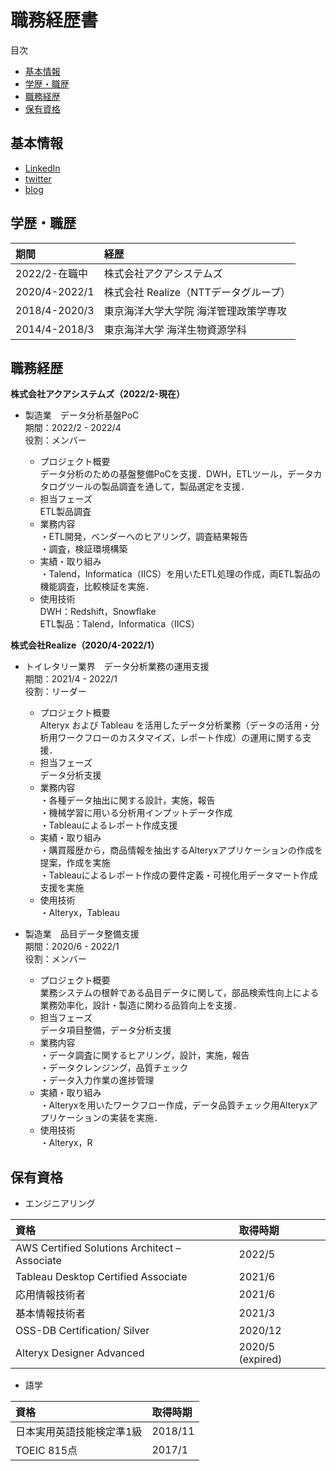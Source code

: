 # 職務経歴書
目次
  - [基本情報](#基本情報)
  - [学歴・職歴](#学歴職歴)
  - [職務経歴](#職務経歴)
  - [保有資格](#保有資格)

## 基本情報
- <a href="https://www.linkedin.com/in/ystomo15765a21b/" target="_blank">LinkedIn</a>  
- <a href="https://twitter.com/ys10632142" target="_blank">twitter</a>
- <a href="https://yy16ki.hatenablog.com/" target="_blank">blog</a>
	
## 学歴・職歴
|  期間  |  経歴  |
| :---- |:---- |
|  2022/2-在職中  |  株式会社アクアシステムズ  |
|  2020/4-2022/1  |  株式会社 Realize（NTTデータグループ）  |
|  2018/4-2020/3  |  東京海洋大学大学院 海洋管理政策学専攻  |
|  2014/4-2018/3  |  東京海洋大学 海洋生物資源学科  |

## 職務経歴

**株式会社アクアシステムズ（2022/2-現在）**  

- 製造業　データ分析基盤PoC  
期間：2022/2 - 2022/4  
役割：メンバー  

  - プロジェクト概要  
データ分析のための基盤整備PoCを支援．DWH，ETLツール，データカタログツールの製品調査を通して，製品選定を支援．  
  - 担当フェーズ  
ETL製品調査
  - 業務内容  
・ETL開発，ベンダーへのヒアリング，調査結果報告  
・調査，検証環境構築  
  - 実績・取り組み  
・Talend，Informatica（IICS）を用いたETL処理の作成，両ETL製品の機能調査，比較検証を実施．  
  - 使用技術  
DWH：Redshift，Snowflake  
ETL製品：Talend，Informatica（IICS）

**株式会社Realize（2020/4-2022/1）**  

- トイレタリー業界　データ分析業務の運用支援  
期間：2021/4 - 2022/1  
役割：リーダー  

  - プロジェクト概要  
Alteryx および Tableau を活用したデータ分析業務（データの活用・分析用ワークフローのカスタマイズ，レポート作成）の運用に関する支援．  
  - 担当フェーズ  
  データ分析支援  
  - 業務内容  
・各種データ抽出に関する設計，実施，報告  
・機械学習に用いる分析用インプットデータ作成  
・Tableauによるレポート作成支援  
  - 実績・取り組み  
・購買履歴から，商品情報を抽出するAlteryxアプリケーションの作成を提案，作成を実施  
・Tableauによるレポート作成の要件定義・可視化用データマート作成支援を実施  
  - 使用技術  
・Alteryx，Tableau
- 製造業　品目データ整備支援  
期間：2020/6 - 2022/1  
役割：メンバー  

  - プロジェクト概要  
業務システムの根幹である品目データに関して，部品検索性向上による業務効率化，設計・製造に関わる品質向上を支援．
  - 担当フェーズ  
データ項目整備，データ分析支援  
  - 業務内容  
・データ調査に関するヒアリング，設計，実施，報告  
・データクレンジング，品質チェック  
・データ入力作業の進捗管理  
  - 実績・取り組み  
・Alteryxを用いたワークフロー作成，データ品質チェック用Alteryxアプリケーションの実装を実施．  
  - 使用技術  
・Alteryx，R

## 保有資格
- エンジニアリング
  
|  資格  |  取得時期  |
| :---- |:---- |
|  AWS Certified Solutions Architect – Associate  | 2022/5 |
|  Tableau Desktop Certified Associate  | 2021/6 |
|  応用情報技術者  | 2021/6 |
|  基本情報技術者  | 2021/3 |
|  OSS-DB Certification/ Silver  | 2020/12 |
|  Alteryx Designer Advanced  | 2020/5 (expired) |

- 語学

|  資格  |  取得時期  |
| :---- |:---- |
|  日本実用英語技能検定準1級  | 2018/11 |
|  TOEIC 815点  | 2017/1 |
